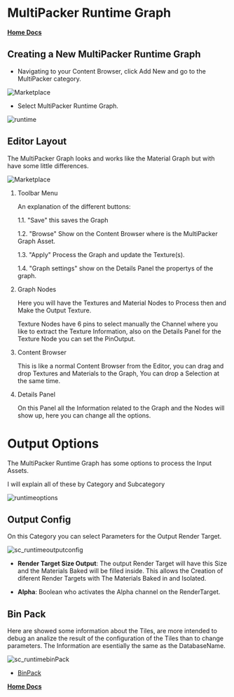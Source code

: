 # MultiPacker Runtime Graph


[**Home Docs**](https://cheke.github.io/MultiPacker)

## Creating a New MultiPacker Runtime Graph

- Navigating to your Content Browser, click Add New and go to the MultiPacker category.

![Marketplace](/MultiPacker/Images/sc_newasset.jpg)

- Select MultiPacker Runtime Graph.

![runtime](/MultiPacker/Images/sc_createRuntimegraph.jpg)

## Editor Layout

The MultiPacker Graph looks and works like the Material Graph but with have some little differences.

![Marketplace](/MultiPacker/Images/MPGraph.png)

1. Toolbar Menu

    An explanation of the different buttons:
    
    1.1. "Save" this saves the Graph

    1.2. "Browse" Show on the Content Browser where is the MultiPacker Graph Asset.
    
    1.3. "Apply" Process the Graph and update the Texture(s).

    1.4. "Graph settings" show on the Details Panel the propertys of the graph.
 
2. Graph Nodes

    Here you will have the Textures and Material Nodes to Process then and Make the Output Texture.

    Texture Nodes have 6 pins to select manually the Channel where you like to extract the Texture Information, also on the Details Panel for the Texture Node you can set the PinOutput.

3. Content Browser
    
    This is like a normal Content Browser from the Editor, you can drag and drop Textures and Materials to the Graph, You can drop a Selection at the same time.

4. Details Panel
    
    On this Panel all the Information related to the Graph and the Nodes will show up, here you can change all the options.
    
# Output Options

The MultiPacker Runtime Graph has some options to process the Input Assets.

I will explain all of these by Category and Subcategory

![runtimeoptions](/MultiPacker/Images/sc_runtimeoptions.jpg)

## Output Config

On this Category you can select Parameters for the Output Render Target.

 ![sc_runtimeoutputconfig](/MultiPacker/Images/sc_runtimeoutputconfig.jpg)
 
 - **Render Target Size Output**: The output Render Target will have this Size and the Materials Baked will be filled inside. 
 This allows the Creation of diferent Render Targets with The Materials Baked in and Isolated.
 
 - **Alpha**: Boolean who activates the Alpha channel on the RenderTarget.

## Bin Pack

Here are showed some information about the Tiles, are more intended to debug an analize the result of the configuration of the Tiles than to change parameters. The Information are esentially the same as the DatabaseName. 

 ![sc_runtimebinPack](/MultiPacker/Images/sc_runtimebinPack.jpg)
 
- [BinPack](https://cheke.github.io/MultiPacker/Doc/DatabaseNames)

[**Home Docs**](https://cheke.github.io/MultiPacker)
